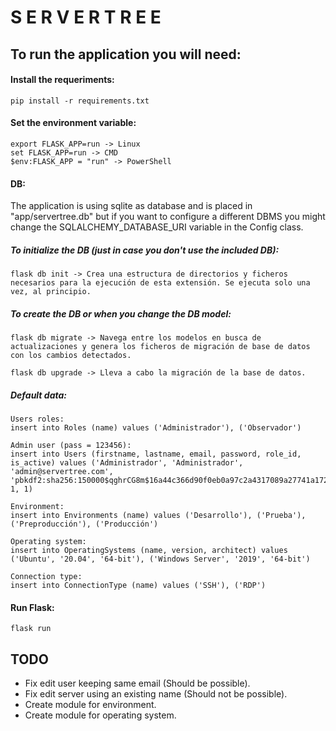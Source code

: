 # S E R V E R   T R E E

## To run the application you will need:
#### Install the requeriments:
    pip install -r requirements.txt

#### Set the environment variable:
    export FLASK_APP=run -> Linux
    set FLASK_APP=run -> CMD
    $env:FLASK_APP = "run" -> PowerShell

#### DB:
The application is using sqlite as database and is placed in "app/servertree.db" but if you want to configure a different DBMS you might change the SQLALCHEMY_DATABASE_URI variable in the Config class.

##### To initialize the DB (just in case you don't use the included DB):
    flask db init -> Crea una estructura de directorios y ficheros necesarios para la ejecución de esta extensión. Se ejecuta solo una vez, al principio.

##### To create the DB or when you change the DB model:
    flask db migrate -> Navega entre los modelos en busca de actualizaciones y genera los ficheros de migración de base de datos con los cambios detectados.

    flask db upgrade -> Lleva a cabo la migración de la base de datos.    

##### Default data:
    Users roles:
    insert into Roles (name) values ('Administrador'), ('Observador')

    Admin user (pass = 123456):
    insert into Users (firstname, lastname, email, password, role_id, is_active) values ('Administrador', 'Administrador', 'admin@servertree.com', 'pbkdf2:sha256:150000$qghrCG8m$16a44c366d90f0eb0a97c2a4317089a27741a172d9a410d025ed6a7dd56f11a4', 1, 1)

    Environment:
    insert into Environments (name) values ('Desarrollo'), ('Prueba'), ('Preproducción'), ('Producción')

    Operating system:
    insert into OperatingSystems (name, version, architect) values ('Ubuntu', '20.04', '64-bit'), ('Windows Server', '2019', '64-bit')

    Connection type:
    insert into ConnectionType (name) values ('SSH'), ('RDP')

#### Run Flask:
    flask run

## TODO
* Fix edit user keeping same email (Should be possible).
* Fix edit server using an existing name (Should not be possible).
* Create module for environment.
* Create module for operating system.